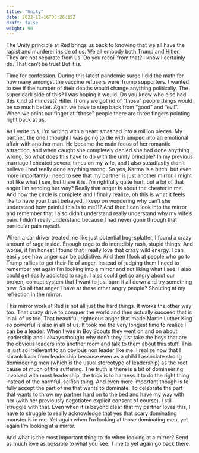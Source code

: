 ```yaml
---
title: "Unity"
date: 2022-12-16T05:26:15Z
draft: false
weight: 90
---
```


The Unity principle at Red brings us back to knowing that we all have the rapist and murderer inside of us. We all embody both Trump and Hitler. They are not separate from us. Do you recoil from that? I know I certainly do. That can’t be true! But it is.

Time for confession. During this latest pandemic surge I did the math for how many amongst the vaccine refusers were Trump supporters. I wanted to see if the number of their deaths would change anything politically. The super dark side of this? I was hoping it would. Do you know who else had this kind of mindset? Hitler. If only we got rid of “those” people things would be so much better. Again we have to step back from “good” and “evil”. When we point our finger at “those” people there are three fingers pointing right back at us.

As I write this, I’m writing with a heart smashed into a million pieces. My partner, the one I thought I was going to die with jumped into an emotional affair with another man. He became the main focus of her romantic attraction, and when caught she completely denied she had done anything wrong. So what does this have to do with the unity principle? In my previous marriage I cheated several times on my wife, and I also steadfastly didn’t believe I had really done anything wrong. So yes, Karma is a bitch, but even more importantly I need to see that my partner is just another mirror. I might not like what I see, but there it is. I’m rightfully quite hurt, but a lot of that anger I’m sending her way? Really that anger is about the cheater in me. And now the circle is complete and I finally realize, oh this is what it feels like to have your trust betrayed. I keep on wondering why can’t she understand how painful this is to me?!? And then I can look into the mirror and remember that I also didn’t understand really understand why my wife’s pain. I didn’t really understand because I had never gone through that particular pain myself. 

When a car driver treated me like just potential bug-splatter, I found a crazy amount of rage inside. Enough rage to do incredibly rash, stupid things. And worse, if I’m honest I found that I really love that crazy wild energy. I can easily see how anger can be addictive. And then I look at people who go to Trump rallies to get their fix of anger. Instead of judging them I need to remember yet again I’m looking into a mirror and not liking what I see. I also could get easily addicted to rage. I also could get so angry about our broken, corrupt system that I want to just burn it all down and try something new.  So all that anger I have at those other angry people? Shouting at my reflection in the mirror.

This mirror work at Red is not all just the hard things. It works the other way too. That crazy drive to conquer the world and then actually succeed that is in all of us too. That beautiful, righteous anger that made Martin Luther King so powerful is also in all of us. It took me the very longest time to realize I can be a leader. When I was in Boy Scouts they went on and on about leadership and I always thought why don’t they just take the boys that are the obvious leaders into another room and talk to them about this stuff. This is just so irrelevant to an obvious non leader like me. I realize now that I shrank back from leadership because even as a child I associate strong domineering men (which is the usual stereotype of leadership) as the root cause of much of the suffering. The truth is there is a bit of domineering involved with most leadership, the trick is to harness it to do the right thing instead of the harmful, selfish thing. And even more important though is to fully accept the part of me that wants to dominate. To celebrate the part that wants to throw my partner hard on to the bed and have my way with her (with her previously negotiated explicit consent of course). I still struggle with that. Even when it is beyond clear that my partner loves this, I have to struggle to really acknowledge that yes that scary dominating monster is in me. Yet again when I’m looking at those dominating men, yet again I’m looking at a mirror.

And what is the most important thing to do when looking at a mirror? Send as much love as possible to what you see. Time to yet again go back there.